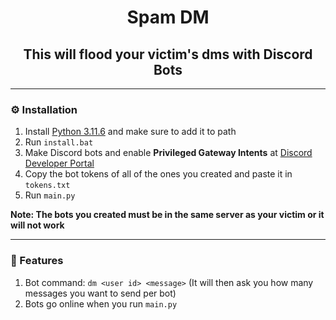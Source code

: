 <h1 align="center">Spam DM</h1>
<h2 align="center">This will flood your victim's dms with Discord Bots</h2>

---

### ⚙️ Installation
1. Install [Python 3.11.6](https://www.python.org/downloads/release/python-3116/) and make sure to add it to path
2. Run `install.bat`
3. Make Discord bots and enable **Privileged Gateway Intents** at [Discord Developer Portal](https://discord.com/developers/applications)
4. Copy the bot tokens of all of the ones you created and paste it in `tokens.txt`
5. Run `main.py`

**Note: The bots you created must be in the same server as your victim or it will not work**

---

### 📄 Features
1. Bot command: `dm <user id> <message>` (It will then ask you how many messages you want to send per bot)
2. Bots go online when you run `main.py`
